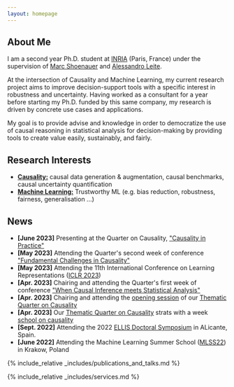 ```yaml
---
layout: homepage
---
```


## About Me

I am a second year Ph.D. student at <a href="https://www.inria.fr/en/">INRIA</a> (Paris, France) under the supervision of <a href="https://www.lri.fr/~marc/">Marc Shoenauer</a> and <a href="https://scholar.google.fr/citations?user=V3fDydQAAAAJ&hl/">Alessandro Leite</a>. 

At the intersection of Causality and Machine Learning, my current research project aims to improve decision-support tools with a specific interest in robustness and uncertainty. Having worked as a consultant for a year before starting my Ph.D. funded by this same company, my research is driven by concrete use cases and applications. 

My goal is to provide advise and knowledge in order to democratize the use of causal reasoning in statistical analysis for decision-making by providing tools to create value easily, sustainably, and fairly.


## Research Interests

- **<u>Causality:</u>** causal data generation & augmentation, causal benchmarks, causal uncertainty quantification
- **<u>Machine Learning:</u>** Trustworthy ML (e.g. bias reduction, robustness, fairness, generalisation ...)

## News

- **[June 2023]** Presenting at the Quarter on Causality, <a href="https://quarter-on-causality.github.io/practice/">"Causality in Practice"</a>
- **[May 2023]** Attending the Quarter's second week of conference <a href="https://quarter-on-causality.github.io/challenges/">"Fundamental Challenges in Causality"</a>
- **[May 2023]** Attending the 11th International Conference on Learning Representations (<a href="https://iclr.cc/">ICLR 2023</a>)
- **[Apr. 2023]** Chairing and attending the Quarter's first week of conference <a href="https://quarter-on-causality.github.io/analysis/">"When Causal Inference meets Statistical Analysis"</a>
- **[Apr. 2023]** Chairing and attending the <a href="https://quarter-on-causality.github.io/opening/">opening session</a> of our <a href="https://quarter-on-causality.github.io/#dates">Thematic Quarter on Causality</a>
- **[Apr. 2023]** Our <a href="https://quarter-on-causality.github.io/#dates">Thematic Quarter on Causality</a> strats with a week <a href="https://quarter-on-causality.github.io/school/">school on causality</a>
- **[Sept. 2022]** Attending the 2022 <a href="https://ellisalicante.org/eds2022/">ELLIS Doctoral Symposium</a> in ALicante, Spain.
- **[June 2022]** Attending the Machine Learning Summer School (<a href="https://mlss2022.mlinpl.org/">MLSS22</a>) in Krakow, Poland

{% include_relative _includes/publications_and_talks.md %}


{% include_relative _includes/services.md %}
